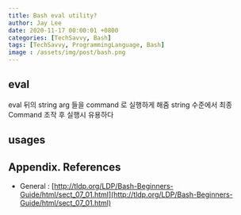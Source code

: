```yaml
---
title: Bash eval utility?
author: Jay Lee
date: 2020-11-17 00:00:01 +0800
categories: [TechSavvy, Bash]
tags: [TechSavvy, ProgrammingLanguage, Bash]
image : /assets/img/post/bash.png
---
```


## eval

eval 뒤의 string arg 들을 command 로 실행하게 해줌 
string 수준에서 최종 Command 조작 후 실행시 유용하다

## usages 



## Appendix. References

- General : [http://tldp.org/LDP/Bash-Beginners-Guide/html/sect_07_01.html](http://tldp.org/LDP/Bash-Beginners-Guide/html/sect_07_01.html)

